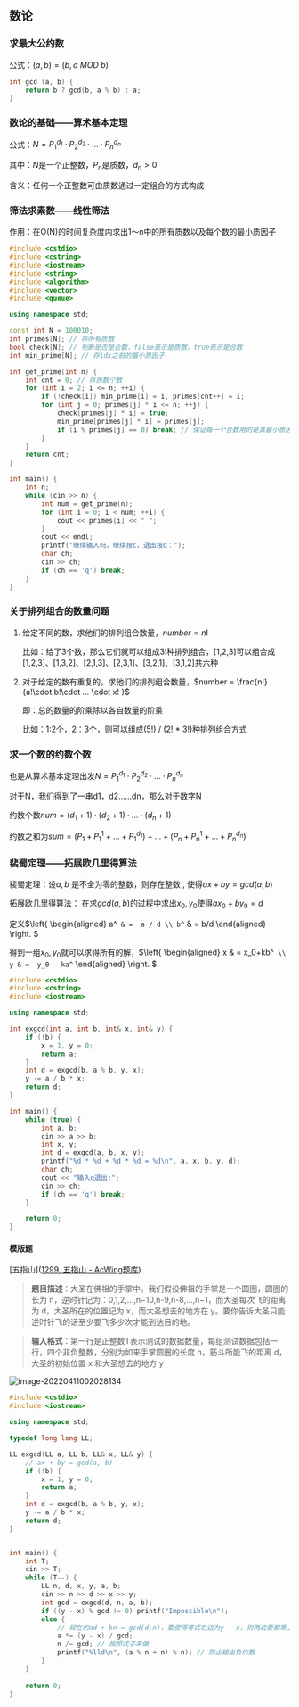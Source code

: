 ## 数论

### 求最大公约数

公式：$(a, b) = (b, a\  MOD\  b)$

```c++
int gcd (a, b) {
	return b ? gcd(b, a % b) : a;
}
```

### 数论的基础——算术基本定理

公式：$N = P_1^{d_1}\cdot P_2^{d_2}\cdot … \cdot P_n^{d_n}$

其中：$N$是一个正整数，$P_n$是质数，$d_n>0$ 

含义：任何一个正整数可由质数通过一定组合的方式构成

### 筛法求素数——线性筛法

作用：在O(N)的时间复杂度内求出1～n中的所有质数以及每个数的最小质因子

```c++
#include <cstdio>
#include <cstring>
#include <iostream>
#include <string>
#include <algorithm>
#include <vector>
#include <queue>

using namespace std;

const int N = 100010;
int primes[N]; // 存所有质数
bool check[N]; // 判断是否是合数，false表示是质数，true表示是合数
int min_prime[N]; // 存idx之前的最小质因子

int get_prime(int n) {
    int cnt = 0; // 存质数个数
    for (int i = 2; i <= n; ++i) {
        if (!check[i]) min_prime[i] = i, primes[cnt++] = i;
        for (int j = 0; primes[j] * i <= n; ++j) {
            check[primes[j] * i] = true;
            min_prime[primes[j] * i] = primes[j];
            if (i % primes[j] == 0) break; // 保证每一个合数用的是其最小质因子来筛的，这样子算法复杂度是O(n)
        }
    }
    return cnt;
}

int main() {
    int n;
    while (cin >> n) {
        int num = get_prime(n);
        for (int i = 0; i < num; ++i) {
            cout << primes[i] << " ";
        }
        cout << endl;
        printf("继续输入吗，继续按c，退出按q：");
        char ch;
        cin >> ch;
        if (ch == 'q') break;
    }
}
```

### 关于排列组合的数量问题

1. 给定不同的数，求他们的排列组合数量，$number = n!$

   比如：给了3个数，那么它们就可以组成3!种排列组合，[1,2,3]可以组合成[1,2,3]、[1,3,2]、[2,1,3]、[2,3,1]、[3,2,1]、[3,1,2]共六种

2. 对于给定的数有重复的，求他们的排列组合数量，$number = \frac{n!}{a!\cdot b!\cdot ... \cdot x! }$

   即：总的数量的阶乘除以各自数量的阶乘

   比如：1:2个，2：3个，则可以组成(5!) / (2! * 3!)种排列组合方式

### 求一个数的约数个数

也是从算术基本定理出发$N = P_1^{d_1}\cdot P_2^{d_2}\cdot … \cdot P_n^{d_n}$

对于N，我们得到了一串d1，d2……dn，那么对于数字N

约数个数$num = (d_1 + 1) \cdot (d_2 + 1) \cdot ... \cdot (d_n + 1)$

约数之和为$sum = (P_1 + P_1^{1} + ... + P_1^{d_1}) + ... + (P_n + P_n^{1} + ... + P_n^{d_n})$

### 裴蜀定理——拓展欧几里得算法

裴蜀定理：设$a,b$ 是不全为零的整数，则存在整数 , 使得$ax+by=gcd(a,b)$

拓展欧几里得算法： 在求$gcd(a,b)$的过程中求出$x_0,y_0$使得$ax_0+by_0=d$

定义$\left\{ \begin{aligned} a^` & =  a / d \\ b^` & =  b/d \end{aligned} \right. $

得到一组$x_0,y_0$就可以求得所有的解，$\left\{ \begin{aligned} x & =  x_0+kb^` \\ y & =  y_0 - ka^` \end{aligned} \right. $

```c++
#include <cstdio>
#include <cstring>
#include <iostream>

using namespace std;

int exgcd(int a, int b, int& x, int& y) {
    if (!b) {
        x = 1, y = 0;
        return a;
    }
    int d = exgcd(b, a % b, y, x);
    y -= a / b * x;
    return d;
}

int main() {
    while (true) {
        int a, b;
        cin >> a >> b;
        int x, y;
        int d = exgcd(a, b, x, y);
        printf("%d * %d + %d * %d = %d\n", a, x, b, y, d);
        char ch;
        cout << "输入q退出:";
        cin >> ch;
        if (ch == 'q') break;
    }

    return 0;
}
```

#### 模版题

[五指山]([1299. 五指山 - AcWing题库](https://www.acwing.com/problem/content/1301/))

> **题目描述**：大圣在佛祖的手掌中。我们假设佛祖的手掌是一个圆圈，圆圈的长为 n，逆时针记为：0,1,2,…,n−10,n-9,n-8,…,n−1，而大圣每次飞的距离为 d，大圣所在的位置记为 x，而大圣想去的地方在 y。要你告诉大圣只能逆时针飞的话至少要飞多少次才能到达目的地。

> **输入格式**：第一行是正整数T表示测试的数据数量，每组测试数据包括一行，四个非负整数，分别为如来手掌圆圈的长度 n，筋斗所能飞的距离 d，大圣的初始位置 x 和大圣想去的地方 y

![image-20220411002028134](https://sugar-pictures.oss-cn-shanghai.aliyuncs.com/202206172134852.png)

```c++
#include <cstdio>
#include <iostream>

using namespace std;

typedef long long LL;

LL exgcd(LL a, LL b, LL& x, LL& y) {
    // ax + by = gcd(a, b)
    if (!b) {
        x = 1, y = 0;
        return a;
    }
    int d = exgcd(b, a % b, y, x);
    y -= a / b * x;
    return d;
}


int main() {
    int T;
    cin >> T;
    while (T--) {
        LL n, d, x, y, a, b;
        cin >> n >> d >> x >> y;
        int gcd = exgcd(d, n, a, b);
        if ((y - x) % gcd != 0) printf("Impossible\n");
        else {
          	// 现在的ad + bn = gcd(d,n)，要使得等式右边为y - x，则两边要都乘上(y - x) / gcd
            a *= (y - x) / gcd; 
            n /= gcd; // 按照式子来做
            printf("%lld\n", (a % n + n) % n); // 防止输出负约数
        }
    }
    
    return 0;
}
```

